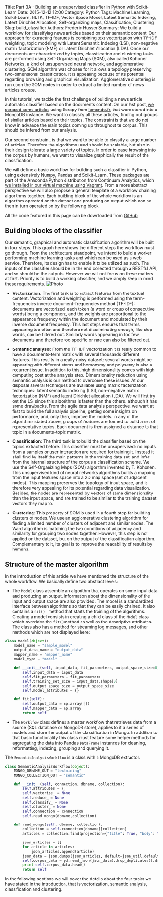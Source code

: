 Title: Part 3A - Building an unsupervised classifier in Python with Scikit-Learn
Date: 2015-12-12 12:00
Category: Python
Tags: Machine Learning, Scikit-Learn, NLTK, TF-IDF, Vector Space Model, Latent Semantic Indexing, Latent Dirichlet Allocation, Self-organizing maps, Classification, Clustering
Slug: build_classifier
Authors: Frederic Husser
Summary: We build a workflow for classifying news articles based on their semantic content. Our approach for extracting features is combining text vectorization with TF-IDF weighting, topic modeling with Latent Semantic Indexing (LSI), non-negative matrix factorization (NMF) or Latent Dirichlet Allocation (LDA). Once our documents are characterized by topics, classification and clustering tasks are performed using Self-Organizing Maps (SOM), also called Kohonen Networks, a kind of unsupervised neural network, and agglomerative clustering. SOM algorithm was chosen for it allows a topology preserving two-dimensional classification. It is appealing because of its potential regarding browsing and graphical visualization. Agglomerative clustering is run upon the SOM nodes in order to extract a limited number of news articles groups.


In this tutorial, we tackle the first challenge of building a news article automatic classifier based on the documents content. On our last post, [we scraped some articles]({filename}Prog_Part2.md) using Scrapy from [lemonde.fr](http://www.lemonde.fr), that were stored into a MongoDB instance. We want to classify all these articles, finding out groups of similar articles based on their topics. The constraint is that we do not know in advance the main topics coming up throughout te corpus. This should be infered from our analysis. 

Our second constraint, is that we want to be able to classify a large number of articles. Therefore the algorithms used should be scalable, but also in their design tolerate a large variety of topics. In order to ease browsing into the corpus by humans, we want to visualize graphically the result of the classification.

We will define a basic workflow for building such a classifier in Python, using extensively Numpy, Pandas and Scikit-Learn. These packages are part of the Anaconda Python distribution from Continuum Analytics, which [we installed in our virtual machine using Vagrant]({filename}Prog_Part1.md). From a more abstract perspective we will also propose a general template of a workflow chaining algorithms together. Each building block of the whole workflow is an algorithm operated on the dataset and producing an output which can be then in turn operated on by the following block.

All the code featured in this page can be downloaded from [GitHub](https://github.com/fredhusser/collective-intelligence)


## Building blocks of the classifier


Our semantic, graphical and automatic classification algorithm will be built in four steps. This graph here shows the different steps the workflow must go through. From the architecture standpoint, we intend to build a worker performing machine learning tasks and which can be used as a web service. Therefore, its design has to enable it to be utilized as such. The inputs of the classifier should be in the end collected through a RESTful API, and so should be the outputs. However we will not focus on these matters at first. Priority is to build a working classifier, and we simply keep in mind these requirements.
![Photo]({attach}/python/images/workflow_v1.png)

+ **Vectorization**: The first task is to extract features from the textual content. Vectorization and weighting is performed using the term-frequencies inverse document-frequencies method (TF-IDF): documents are vectorized, each token (a word or group of consecutive words) being a component, and the weights are proportional to the appearance frequency within the document and modulated by their inverse document frequency. This last steps ensures that terms appearing too often and therefore not discriminating enough, like stop words, can be filtered out. Similarly words appearing in too few documents and therefore too specific or rare can also be filtered out.

+ **Semantic analysis**: From the TF-IDF vectorization it is really common to have a documents-term matrix with several thousands different features. This results in a really noisy dataset: several words might be appearing with different stems and homonymy and polysemy is also a recurrent issue. In addition to this, high dimensionality comes with high computing cost at the analysis step. Dimensionality reduction using semantic analysis is our method to overcome these issues. At our disposal several techniques are available using matrix factorization techniques: latent semantic indexing (LSI), non-negative matrix factorization (NMF) and latent Dirichlet allocation (LDA). We will first try out the LSI since this algorithms is faster than the others, although it has some drawbacks. From the agile data analysis perspective, we want at first to build the full analysis pipeline, getting some insights on performance, and, only then, improve the models. In any of the algorithms stated above, groups of features are formed to build a set of representative topics. Each document is then assigned a distance to that topic in a documents-topic matrix.

+ **Classification**: The third task is to build the classifier based on the topics extracted before. This classifier must be unsupervised: no inputs from a samples or user interaction are required for training it. Instead it shall find by itself the main patterns in the training data set, and infer from the internal structure of the corpus a classification scheme. We use the Self-Organizing Maps (SOM) algorithm invented by T. Kohonen. This unsupervised kind of neural networks algorithms builds a mapping from the input features space into a 2D map space (set of adjacent nodes). This mapping preserves the topology of input space, and is therefore very appealing for its potential regarding data visualization. Besides, the nodes are represented by vectors of same dimensionality than the input space, and are trained to be similar to the training dataset vectors they map to.

+ **Clustering**: This property of SOM is used in a fourth step for building clusters of nodes. We use an agglomerative clustering algorithm for finding a limited number of clusters of adjacent and similar nodes. The Ward algorithm is matching the two conditions of adjacency and similarity for grouping two nodes together. However, this step is not applied on the dataset, but on the output of the classification algorithm. Complementary to it, its goal is to improve the readability of results by humans.


## Structure of the master algorithm

In the introduction of this article we have mentioned the structure of the whole workflow. We basically define two abstract levels:

+ The `Model` class assemble an algorithm that operates on some input data and producing an output. Information about the dimensionality of the input and output space are also provided. The model is a standardized interface between algorithms so that they can be easily chained. It also contains a `fit() ` method that starts the training of the algorithms. Creating a model consists in creating a child class of the `Model` class which overrides the `fit()`method as well as the descriptive attributes. The class also has a method for streaming log messages, and other methods which are not displayed here:

```python
class Model(object):
    model_name = "sample_model"
    output_data_name = "output_data"
    mapper_name = "mapper_name"
    model_type = "model"

    def __init__(self, input_data, fit_parameters, output_space_size=0):
        self.input_data = input_data
        self.fit_parameters = fit_parameters
        self.training_set_size = input_data.shape[0]
        self.output_space_size = output_space_size
        self.model_attributes = {}

    def fit(self):
        self.output_data = np.array([])
        self.mapper_data = np.array
        return self
```

+ The `Worklfow` class defines a master workflow that retrieves data from a source (SQL database or MongoDB store), applies to it a series of models and store the output of the classification in Mongo. In addition to that basic functionality this class must feature some helper methods for aggregating the data into Pandas `DataFrame` instances for cleaning, reformatting, indexing, grouping and querying it.

The `SemanticAnalysisWorkflow` is a class with a MongoDB extractor.

```python 
class SemanticAnalysisWorkflow(object):
    MONGO_DBNAME_OUT = "textmining"
    MONGO_COLLECTION_OUT = "semantic"

    def __init__(self, connection, dbname, collection):
        self.attributes = {}
        self.vectorize_ = None
        self.reduce_ = None
        self.classify_ = None
        self.cluster_ = None
        self.connection = connection
        self.read_mongo(dbname,collection)

    def read_mongo(self, dbname, collection):
        collection = self.connection[dbname][collection]
        articles = collection.find(projection={"title": True, "body": True, "_id": False})

        json_articles = []
        for article in articles:
            json_articles.append(article)
        json_data = json.dumps(json_articles, default=json_util.default)
        self.corpus_data = pd.read_json(json_data).drop_duplicates().dropna()
        print self.corpus_data.head()
        return self
```

In the following sections we will cover the details about the four tasks we have stated in the introduction, that is vectorization, semantic analysis, classification and clustering.
 
